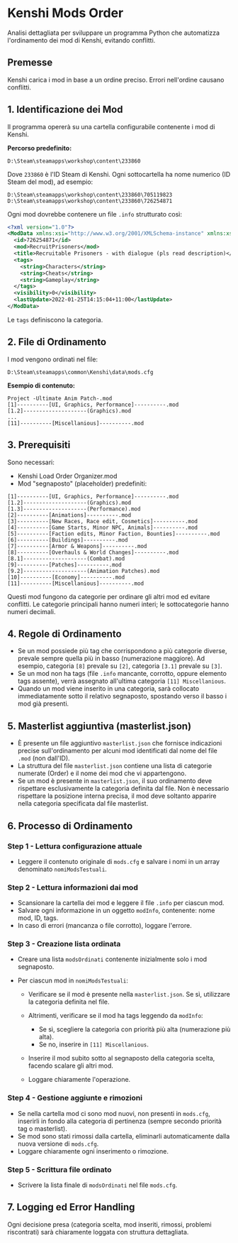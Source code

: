 # Kenshi Mods Order

Analisi dettagliata per sviluppare un programma Python che automatizza l'ordinamento dei mod di Kenshi, evitando conflitti.

## Premesse

Kenshi carica i mod in base a un ordine preciso. Errori nell'ordine causano conflitti.

## 1. Identificazione dei Mod

Il programma opererà su una cartella configurabile contenente i mod di Kenshi.

**Percorso predefinito:**

```
D:\Steam\steamapps\workshop\content\233860
```

Dove `233860` è l'ID Steam di Kenshi. Ogni sottocartella ha nome numerico (ID Steam del mod), ad esempio:

```
D:\Steam\steamapps\workshop\content\233860\705119823
D:\Steam\steamapps\workshop\content\233860\726254871
```

Ogni mod dovrebbe contenere un file `.info` strutturato così:

```xml
<?xml version="1.0"?>
<ModData xmlns:xsi="http://www.w3.org/2001/XMLSchema-instance" xmlns:xsd="http://www.w3.org/2001/XMLSchema">
  <id>726254871</id>
  <mod>RecruitPrisoners</mod>
  <title>Recruitable Prisoners - with dialogue (pls read description)</title>
  <tags>
    <string>Characters</string>
    <string>Cheats</string>
    <string>Gameplay</string>
  </tags>
  <visibility>0</visibility>
  <lastUpdate>2022-01-25T14:15:04+11:00</lastUpdate>
</ModData>
```

Le `tags` definiscono la categoria.

## 2. File di Ordinamento

I mod vengono ordinati nel file:

```
D:\Steam\steamapps\common\Kenshi\data\mods.cfg
```

**Esempio di contenuto:**

```
Project -Ultimate Anim Patch-.mod
[1]----------[UI, Graphics, Performance]----------.mod
[1.2]--------------------(Graphics).mod
...
[11]----------[Miscellanious]----------.mod
```

## 3. Prerequisiti

Sono necessari:

* Kenshi Load Order Organizer.mod
* Mod "segnaposto" (placeholder) predefiniti:

```
[1]----------[UI, Graphics, Performance]----------.mod
[1.2]--------------------(Graphics).mod
[1.3]--------------------(Performance).mod
[2]----------[Animations]----------.mod
[3]----------[New Races, Race edit, Cosmetics]----------.mod
[4]----------[Game Starts, Minor NPC, Animals]----------.mod
[5]----------[Faction edits, Minor Faction, Bounties]----------.mod
[6]----------[Buildings]----------.mod
[7]----------[Armor & Weapons]----------.mod
[8]----------[Overhauls & World Changes]----------.mod
[8.1]--------------------(Combat).mod
[9]----------[Patches]----------.mod
[9.2]--------------------(Animation Patches).mod
[10]----------[Economy]----------.mod
[11]----------[Miscellanious]----------.mod
```

Questi mod fungono da categorie per ordinare gli altri mod ed evitare conflitti. Le categorie principali hanno numeri interi; le sottocategorie hanno numeri decimali.

## 4. Regole di Ordinamento

* Se un mod possiede più tag che corrispondono a più categorie diverse, prevale sempre quella più in basso (numerazione maggiore). Ad esempio, categoria `[8]` prevale su `[2]`, categoria `[3.1]` prevale su `[3]`.
* Se un mod non ha tags (file `.info` mancante, corrotto, oppure elemento tags assente), verrà assegnato all'ultima categoria `[11] Miscellanious`.
* Quando un mod viene inserito in una categoria, sarà collocato immediatamente sotto il relativo segnaposto, spostando verso il basso i mod già presenti.

## 5. Masterlist aggiuntiva (masterlist.json)

* È presente un file aggiuntivo `masterlist.json` che fornisce indicazioni precise sull'ordinamento per alcuni mod identificati dal nome del file `.mod` (non dall'ID).
* La struttura del file `masterlist.json` contiene una lista di categorie numerate (Order) e il nome dei mod che vi appartengono.
* Se un mod è presente in `masterlist.json`, il suo ordinamento deve rispettare esclusivamente la categoria definita dal file. Non è necessario rispettare la posizione interna precisa, il mod deve soltanto apparire nella categoria specificata dal file masterlist.

## 6. Processo di Ordinamento

### Step 1 - Lettura configurazione attuale

* Leggere il contenuto originale di `mods.cfg` e salvare i nomi in un array denominato `nomiModsTestuali`.

### Step 2 - Lettura informazioni dai mod

* Scansionare la cartella dei mod e leggere il file `.info` per ciascun mod.
* Salvare ogni informazione in un oggetto `modInfo`, contenente: nome mod, ID, tags.
* In caso di errori (mancanza o file corrotto), loggare l'errore.

### Step 3 - Creazione lista ordinata

* Creare una lista `modsOrdinati` contenente inizialmente solo i mod segnaposto.
* Per ciascun mod in `nomiModsTestuali`:

  * Verificare se il mod è presente nella `masterlist.json`. Se sì, utilizzare la categoria definita nel file.
  * Altrimenti, verificare se il mod ha tags leggendo da `modInfo`:

    * Se sì, scegliere la categoria con priorità più alta (numerazione più alta).
    * Se no, inserire in `[11] Miscellanious`.
  * Inserire il mod subito sotto al segnaposto della categoria scelta, facendo scalare gli altri mod.
  * Loggare chiaramente l'operazione.

### Step 4 - Gestione aggiunte e rimozioni

* Se nella cartella mod ci sono mod nuovi, non presenti in `mods.cfg`, inserirli in fondo alla categoria di pertinenza (sempre secondo priorità tag o masterlist).
* Se mod sono stati rimossi dalla cartella, eliminarli automaticamente dalla nuova versione di `mods.cfg`.
* Loggare chiaramente ogni inserimento o rimozione.

### Step 5 - Scrittura file ordinato

* Scrivere la lista finale di `modsOrdinati` nel file `mods.cfg`.

## 7. Logging ed Error Handling

Ogni decisione presa (categoria scelta, mod inseriti, rimossi, problemi riscontrati) sarà chiaramente loggata con struttura dettagliata.

